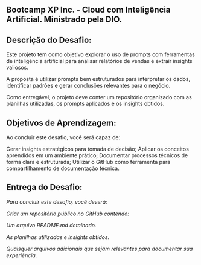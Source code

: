 ## Bootcamp XP Inc. - Cloud com Inteligência Artificial. Ministrado pela DIO.


## Descrição do Desafio: 

Este projeto tem como objetivo explorar o uso de prompts com ferramentas de inteligência artificial para analisar relatórios de vendas e extrair insights valiosos.

A proposta é utilizar prompts bem estruturados para interpretar os dados, identificar padrões e gerar conclusões relevantes para o negócio.

Como entregável, o projeto deve conter um repositório organizado com as planilhas utilizadas, os prompts aplicados e os insights obtidos.

## Objetivos de Aprendizagem: 
Ao concluir este desafio, você será capaz de: 

Gerar insights estratégicos para tomada de decisão;
Aplicar os conceitos aprendidos em um ambiente prático;
Documentar processos técnicos de forma clara e estruturada; 
Utilizar o GitHub como ferramenta para compartilhamento de documentação técnica. 

## Entrega do Desafio:
*Para concluir este desafio, você deverá:*

*Criar um repositório público no GitHub contendo:*

*Um arquivo README.md detalhado.*

*As planilhas utilizadas e insights obtidos.*

*Quaisquer arquivos adicionais que sejam relevantes para documentar sua experiência.*



